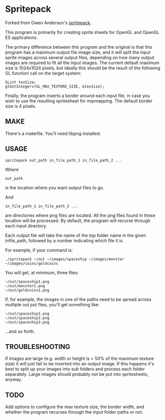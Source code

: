 # Spritepack

Forked from Owen Anderson's [spritepack](https://github.com/resistor/spritepack).

This program is primarily for creating sprite sheets for OpenGL and OpenGL ES applications.  

The primary difference between this program and the original is that this program has a maximum output file image size, and it will split the input sprite images across several output files, depending on how many output images are required to fit all the input images.  The current default maximum size is 1024x1024 pixels, but ideally this should be the result of the following GL function call on the target system:

    GLint texSize; 
    glGetIntegerv(GL_MAX_TEXTURE_SIZE, &texSize);

Finally, the program inserts a border around each input file, in case you wish to use the resulting spritesheet for mipmapping.  The default border size is 4 pixels.


## MAKE

There's a makefile.  You'll need libpng installed.


## USAGE

    spritepack out_path in_file_path_1 in_file_path_2 ...

Where

    out_path

is the location where you want output files to go.

And

    in_file_path_1 in_file_path_2 ... 

are directories where png files are located.  All the png files found in these location will be processed.  By default, the program will recurse through each input directory.

Each output file will take the name of the top folder name in the given infile_path, followed by a number indicating which file it is.

For example, if your command is:

    ./spritepack ~/out ~/images/spaceship ~/images/monster ~/images/coins/goldcoins

You will get, at minimum, three files:

    ~/out/spaceship1.png
    ~/out/monster1.png
    ~/out/goldcoins1.png

If, for example, the images in one of the paths need to be spread across multiple out put files, you'll get something like:

    ~/out/spaceship1.png
    ~/out/spaceship2.png
    ~/out/spaceship3.png

...and so forth.


## TROUBLESHOOTING

If images are large (e.g. width or height is > 50% of the maximum texture size) it will just fail to be inserted into an output image.  If this happens it's best to split up your images into sub folders and process each folder separately.  Large images should probably not be put into spritesheets, anyway.


## TODO

Add options to configure the max texture size, the border width, and whether the program recurses through the input folder paths or not.